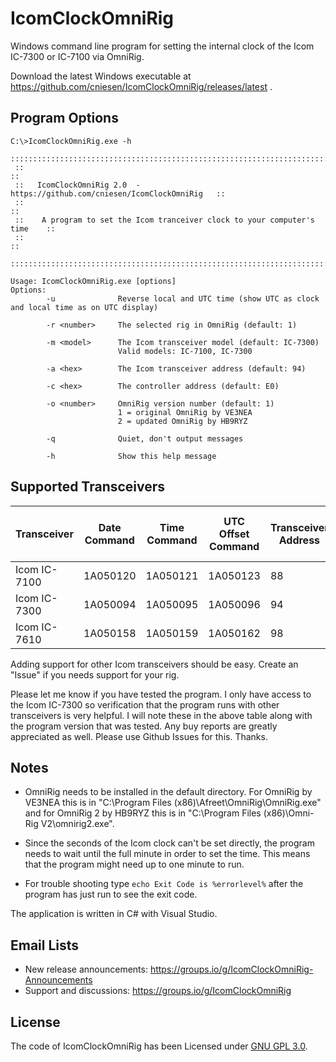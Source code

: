 IcomClockOmniRig
================
Windows command line program for setting the internal clock of the Icom IC-7300 or IC-7100 via OmniRig.

Download the latest Windows executable at https://github.com/cniesen/IcomClockOmniRig/releases/latest . 


Program Options
---------------
```
C:\>IcomClockOmniRig.exe -h
 ::::::::::::::::::::::::::::::::::::::::::::::::::::::::::::::::::::::::::::::
 ::                                                                          ::
 ::   IcomClockOmniRig 2.0  -  https://github.com/cniesen/IcomClockOmniRig   ::
 ::                                                                          ::
 ::    A program to set the Icom tranceiver clock to your computer's time    ::
 ::                                                                          ::
 ::::::::::::::::::::::::::::::::::::::::::::::::::::::::::::::::::::::::::::::

Usage: IcomClockOmniRig.exe [options]
Options:
        -u              Reverse local and UTC time (show UTC as clock and local time as on UTC display)

        -r <number>     The selected rig in OmniRig (default: 1)

        -m <model>      The Icom transceiver model (default: IC-7300)
                        Valid models: IC-7100, IC-7300

        -a <hex>        The Icom transceiver address (default: 94)

        -c <hex>        The controller address (default: E0)

        -o <number>     OmniRig version number (default: 1)
                        1 = original OmniRig by VE3NEA
                        2 = updated OmniRig by HB9RYZ

        -q              Quiet, don't output messages

        -h              Show this help message
```


Supported Transceivers
----------------------

| Transceiver  | Date Command | Time Command | UTC Offset Command | Transceiver Address | Tested with OmniRig | Tested with OmniRig 2 |
|--------------|--------------|--------------|--------------------|---------------------|---------------------|-----------------------|
| Icom IC-7100 | 1A050120     | 1A050121     | 1A050123           | 88                  |                     |                       | 
| Icom IC-7300 | 1A050094     | 1A050095     | 1A050096           | 94                  |                     |                       |
| Icom IC-7610 | 1A050158     | 1A050159     | 1A050162           | 98                  |                     |                       |

Adding support for other Icom transceivers should be easy. Create an "Issue" if you needs support for your rig.

Please let me know if you have tested the program.  I only have access to the Icom IC-7300 so verification that the program runs with other
transceivers is very helpful. I will note these in the above table along with the program version that was tested.  Any buy reports are 
greatly appreciated as well.  Please use Github Issues for this. Thanks.


Notes
-----
* OmniRig needs to be installed in the default directory.  For OmniRig by VE3NEA this is in "C:\Program Files (x86)\Afreet\OmniRig\OmniRig.exe" and for OmniRig 2 by HB9RYZ this is in "C:\Program Files (x86)\Omni-Rig V2\omnirig2.exe".

* Since the seconds of the Icom clock can't be set directly, the program needs to wait until the full minute in order to set the time.  This means that the program might need up to one minute to run.

* For trouble shooting type `echo Exit Code is %errorlevel%` after the program has just run to see the exit code.

The application is written in C# with Visual Studio.


Email Lists
-----------
* New release announcements: https://groups.io/g/IcomClockOmniRig-Announcements
* Support and discussions: https://groups.io/g/IcomClockOmniRig


License
-------
The code of IcomClockOmniRig has been Licensed under [GNU GPL 3.0](https://github.com/cniesen/IcomClockOmniRig/blob/master/COPYING.md).
